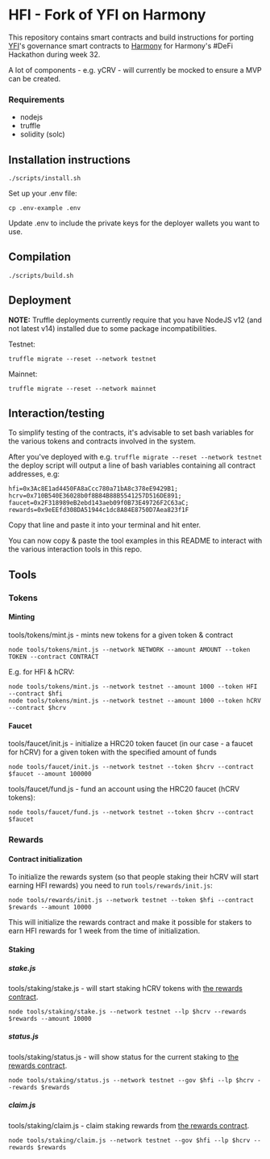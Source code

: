 # HFI - Fork of YFI on Harmony
This repository contains smart contracts and build instructions for porting [YFI](https://yearn.finance)'s governance smart contracts to [Harmony](http://harmony.one) for Harmony's #DeFi Hackathon during week 32.

A lot of components - e.g. yCRV - will currently be mocked to ensure a MVP can be created.

### Requirements 

* nodejs 
* truffle
* solidity (solc)

## Installation instructions
```
./scripts/install.sh
```

Set up your .env file:
```
cp .env-example .env
```
Update .env to include the private keys for the deployer wallets you want to use.

## Compilation
```
./scripts/build.sh
```

## Deployment
**NOTE:** Truffle deployments currently require that you have NodeJS v12 (and not latest v14) installed due to some package incompatibilities.

Testnet:
```
truffle migrate --reset --network testnet
```

Mainnet:
```
truffle migrate --reset --network mainnet
```

## Interaction/testing

To simplify testing of the contracts, it's advisable to set bash variables for the various tokens and contracts involved in the system.

After you've deployed with e.g. `truffle migrate --reset --network testnet` the deploy script will output a line of bash variables containing all contract addresses, e.g:
```
hfi=0x3Ac8E1ad4450FA8aCcc780a71bA8c378eE9429B1; hcrv=0x710B540E36028b0f8B84B88B5541257D516DE891; faucet=0x2F318989eB2ebd143aeb09f0B73E49726F2C63aC; rewards=0x9eEEfd308DA51944c1dc8A84E8750D7Aea823f1F
```

Copy that line and paste it into your terminal and hit enter.

You can now copy & paste the tool examples in this README to interact with the various interaction tools in this repo.

## Tools

### Tokens

#### Minting
tools/tokens/mint.js - mints new tokens for a given token & contract

```
node tools/tokens/mint.js --network NETWORK --amount AMOUNT --token TOKEN --contract CONTRACT
```

E.g. for HFI & hCRV:

```
node tools/tokens/mint.js --network testnet --amount 1000 --token HFI --contract $hfi
node tools/tokens/mint.js --network testnet --amount 1000 --token hCRV --contract $hcrv
```

#### Faucet
tools/faucet/init.js - initialize a HRC20 token faucet (in our case - a faucet for hCRV) for a given token with the specified amount of funds
```
node tools/faucet/init.js --network testnet --token $hcrv --contract $faucet --amount 100000
```

tools/faucet/fund.js - fund an account using the HRC20 faucet (hCRV tokens):
```
node tools/faucet/fund.js --network testnet --token $hcrv --contract $faucet
```

### Rewards

#### Contract initialization
To initialize the rewards system (so that people staking their hCRV will start earning HFI rewards) you need to run `tools/rewards/init.js`:

```
node tools/rewards/init.js --network testnet --token $hfi --contract $rewards --amount 10000
```

This will initialize the rewards contract and make it possible for stakers to earn HFI rewards for 1 week from the time of initialization.

#### Staking

##### stake.js
tools/staking/stake.js - will start staking hCRV tokens with [the rewards contract](contracts/rewards/YearnRewards.sol).

```
node tools/staking/stake.js --network testnet --lp $hcrv --rewards $rewards --amount 10000
```

##### status.js
tools/staking/status.js - will show status for the current staking to [the rewards contract](contracts/rewards/YearnRewards.sol).

```
node tools/staking/status.js --network testnet --gov $hfi --lp $hcrv --rewards $rewards
```

##### claim.js
tools/staking/claim.js - claim staking rewards from [the rewards contract](contracts/rewards/YearnRewards.sol).

```
node tools/staking/claim.js --network testnet --gov $hfi --lp $hcrv --rewards $rewards
```
